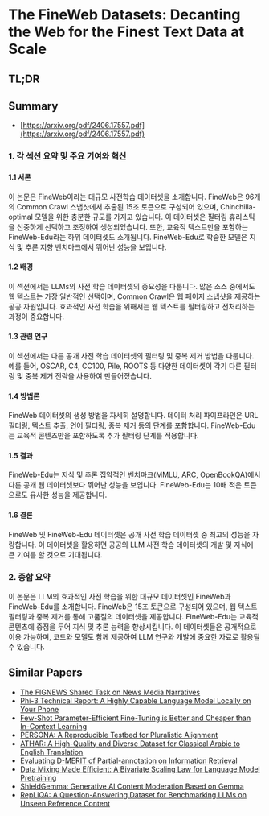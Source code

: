 # The FineWeb Datasets: Decanting the Web for the Finest Text Data at Scale
## TL;DR
## Summary
- [https://arxiv.org/pdf/2406.17557.pdf](https://arxiv.org/pdf/2406.17557.pdf)

### 1. 각 섹션 요약 및 주요 기여와 혁신

#### 1.1 서론
이 논문은 FineWeb이라는 대규모 사전학습 데이터셋을 소개합니다. FineWeb은 96개의 Common Crawl 스냅샷에서 추출된 15조 토큰으로 구성되어 있으며, Chinchilla-optimal 모델을 위한 충분한 규모를 가지고 있습니다. 이 데이터셋은 필터링 휴리스틱을 신중하게 선택하고 조정하여 생성되었습니다. 또한, 교육적 텍스트만을 포함하는 FineWeb-Edu라는 하위 데이터셋도 소개됩니다. FineWeb-Edu로 학습한 모델은 지식 및 추론 지향 벤치마크에서 뛰어난 성능을 보입니다.

#### 1.2 배경
이 섹션에서는 LLMs의 사전 학습 데이터셋의 중요성을 다룹니다. 많은 소스 중에서도 웹 텍스트는 가장 일반적인 선택이며, Common Crawl은 웹 페이지 스냅샷을 제공하는 공공 자원입니다. 효과적인 사전 학습을 위해서는 웹 텍스트를 필터링하고 전처리하는 과정이 중요합니다.

#### 1.3 관련 연구
이 섹션에서는 다른 공개 사전 학습 데이터셋의 필터링 및 중복 제거 방법을 다룹니다. 예를 들어, OSCAR, C4, CC100, Pile, ROOTS 등 다양한 데이터셋이 각기 다른 필터링 및 중복 제거 전략을 사용하여 만들어졌습니다.

#### 1.4 방법론
FineWeb 데이터셋의 생성 방법을 자세히 설명합니다. 데이터 처리 파이프라인은 URL 필터링, 텍스트 추출, 언어 필터링, 중복 제거 등의 단계를 포함합니다. FineWeb-Edu는 교육적 콘텐츠만을 포함하도록 추가 필터링 단계를 적용합니다.

#### 1.5 결과
FineWeb-Edu는 지식 및 추론 집약적인 벤치마크(MMLU, ARC, OpenBookQA)에서 다른 공개 웹 데이터셋보다 뛰어난 성능을 보입니다. FineWeb-Edu는 10배 적은 토큰으로도 유사한 성능을 제공합니다.

#### 1.6 결론
FineWeb 및 FineWeb-Edu 데이터셋은 공개 사전 학습 데이터셋 중 최고의 성능을 자랑합니다. 이 데이터셋을 활용하면 공공의 LLM 사전 학습 데이터셋의 개발 및 지식에 큰 기여를 할 것으로 기대됩니다.

### 2. 종합 요약
이 논문은 LLM의 효과적인 사전 학습을 위한 대규모 데이터셋인 FineWeb과 FineWeb-Edu를 소개합니다. FineWeb은 15조 토큰으로 구성되어 있으며, 웹 텍스트 필터링과 중복 제거를 통해 고품질의 데이터셋을 제공합니다. FineWeb-Edu는 교육적 콘텐츠에 중점을 두어 지식 및 추론 능력을 향상시킵니다. 이 데이터셋들은 공개적으로 이용 가능하며, 코드와 모델도 함께 제공하여 LLM 연구와 개발에 중요한 자료로 활용될 수 있습니다.

## Similar Papers
- [The FIGNEWS Shared Task on News Media Narratives](2407.18147.md)
- [Phi-3 Technical Report: A Highly Capable Language Model Locally on Your Phone](2404.14219.md)
- [Few-Shot Parameter-Efficient Fine-Tuning is Better and Cheaper than In-Context Learning](2205.05638.md)
- [PERSONA: A Reproducible Testbed for Pluralistic Alignment](2407.17387.md)
- [ATHAR: A High-Quality and Diverse Dataset for Classical Arabic to English Translation](2407.19835.md)
- [Evaluating D-MERIT of Partial-annotation on Information Retrieval](2406.16048.md)
- [Data Mixing Made Efficient: A Bivariate Scaling Law for Language Model Pretraining](2405.14908.md)
- [ShieldGemma: Generative AI Content Moderation Based on Gemma](2407.21772.md)
- [RepLiQA: A Question-Answering Dataset for Benchmarking LLMs on Unseen Reference Content](2406.11811.md)
